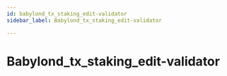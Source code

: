 ```yaml
---
id: babylond_tx_staking_edit-validator
sidebar_label: Babylond_tx_staking_edit-validator

---
```


# Babylond_tx_staking_edit-validator